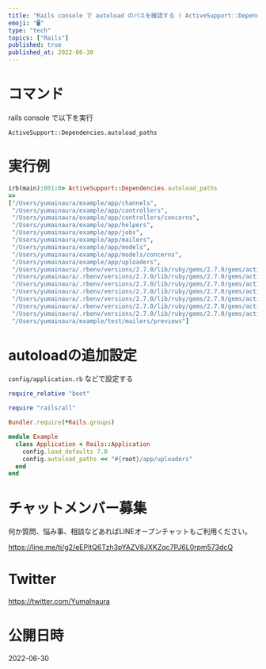 ```yaml
---
title: "Rails console で autoload のパスを確認する ( ActiveSupport::Dependencies.autolo"
emoji: "🖥"
type: "tech"
topics: ["Rails"]
published: true
published_at: 2022-06-30
---
```


# コマンド

rails console で以下を実行

```
ActiveSupport::Dependencies.autoload_paths
```




# 実行例

```rb
irb(main):001:0> ActiveSupport::Dependencies.autoload_paths
=>
["/Users/yumainaura/example/app/channels",
 "/Users/yumainaura/example/app/controllers",
 "/Users/yumainaura/example/app/controllers/concerns",
 "/Users/yumainaura/example/app/helpers",
 "/Users/yumainaura/example/app/jobs",
 "/Users/yumainaura/example/app/mailers",
 "/Users/yumainaura/example/app/models",
 "/Users/yumainaura/example/app/models/concerns",
 "/Users/yumainaura/example/app/uploaders",
 "/Users/yumainaura/.rbenv/versions/2.7.0/lib/ruby/gems/2.7.0/gems/actionmailbox-7.0.2.4/app/controllers",
 "/Users/yumainaura/.rbenv/versions/2.7.0/lib/ruby/gems/2.7.0/gems/actionmailbox-7.0.2.4/app/jobs",
 "/Users/yumainaura/.rbenv/versions/2.7.0/lib/ruby/gems/2.7.0/gems/actionmailbox-7.0.2.4/app/models",
 "/Users/yumainaura/.rbenv/versions/2.7.0/lib/ruby/gems/2.7.0/gems/activestorage-7.0.2.4/app/controllers",
 "/Users/yumainaura/.rbenv/versions/2.7.0/lib/ruby/gems/2.7.0/gems/activestorage-7.0.2.4/app/controllers/concerns",
 "/Users/yumainaura/.rbenv/versions/2.7.0/lib/ruby/gems/2.7.0/gems/activestorage-7.0.2.4/app/jobs",
 "/Users/yumainaura/.rbenv/versions/2.7.0/lib/ruby/gems/2.7.0/gems/activestorage-7.0.2.4/app/models",
 "/Users/yumainaura/example/test/mailers/previews"]

```

# autoloadの追加設定

`config/application.rb` などで設定する

```rb
require_relative "boot"

require "rails/all"

Bundler.require(*Rails.groups)

module Example
  class Application < Rails::Application
    config.load_defaults 7.0
    config.autoload_paths << "#{root}/app/uploaders"
  end
end

```

<!-- Update From Qiita API -->

# チャットメンバー募集


何か質問、悩み事、相談などあればLINEオープンチャットもご利用ください。

https://line.me/ti/g2/eEPltQ6Tzh3pYAZV8JXKZqc7PJ6L0rpm573dcQ





# Twitter


https://twitter.com/YumaInaura


<!-- Update From Qiita API -->



# 公開日時

2022-06-30
